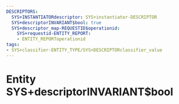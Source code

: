 ```yaml
---
DESCRIPTORS:
  SYS+INSTANTIATORdescriptor: SYS+instantiator-DESCRIPTOR
  SYS+descriptorINVARIANT$bool: true
  SYS+descriptor_map-REQUESTID$operationid:
    SYS+requestid-ENTITY_REPORT:
    - ENTITY_REPORToperationid
tags:
- SYS+classifier-ENTITY_TYPE/SYS+DESCRIPTORclassifier_value
---
```

# Entity SYS+descriptorINVARIANT$bool

